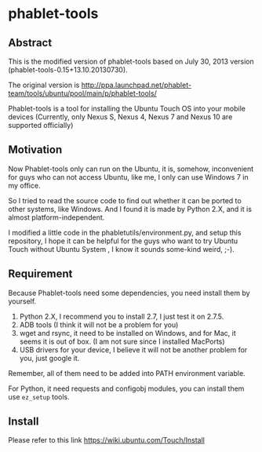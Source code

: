 phablet-tools
=============

Abstract
---------
This is the modified version of phablet-tools based on July 30, 2013 version (phablet-tools-0.15+13.10.20130730).

The original version is http://ppa.launchpad.net/phablet-team/tools/ubuntu/pool/main/p/phablet-tools/

Phablet-tools is a tool for installing the Ubuntu Touch OS into your mobile devices (Currently, only Nexus S, Nexus 4, Nexus 7 and Nexus 10 are supported officially)

Motivation
----------

Now Phablet-tools only can run on the Ubuntu, it is, somehow, inconvenient for guys who can not access Ubuntu, like me, I only can use Windows 7 in my office. 

So I tried to read the source code to find out whether it can be ported to other systems, like Windows. And I found it is made by Python 2.X, and it is almost platform-independent.

I modified a little code in the  phabletutils/environment.py, and setup this repository, I hope it can be helpful for the guys who want to try Ubuntu Touch without Ubuntu System , I know it sounds some-kind weird, ;-).

Requirement
-----------

Because Phablet-tools need some dependencies, you need install them by yourself.

1. Python 2.X, I recommend you to install 2.7, I just test it on 2.7.5.
2. ADB tools (I think it will not be a problem for you)
3. wget and rsync, it need to be installed on Windows, and for Mac, it seems it is out of box. (I am not sure since I installed MacPorts)
4. USB drivers for your device, I believe it will not be another problem for you, just google it.

Remember, all of them need to be added into PATH environment variable.

For Python, it need requests and configobj modules, you can install them use `ez_setup` tools.

Install 
--------
Please refer to this link https://wiki.ubuntu.com/Touch/Install
